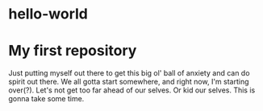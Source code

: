 # hello-world
My first repository
===================
Just putting myself out there to get this big ol' ball of anxiety and can do spirit out there. We all gotta start somewhere, and right now, I'm starting over(?). Let's not get too far ahead of our selves. Or kid our selves. This is gonna take some time.
